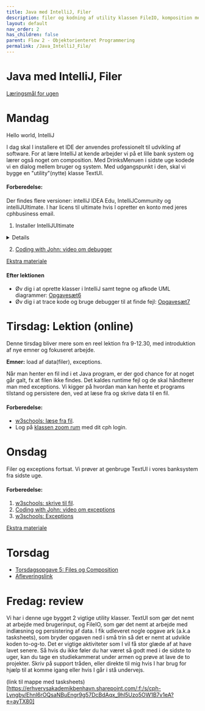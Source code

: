 ```yaml
---
title: Java med IntelliJ, Filer
description: filer og kodning af utility klassen FileIO, komposition med Bank eksempel
layout: default
nav_order: 2
has_children: false
parent: Flow 2 - Objektorienteret Programmering
permalink: /Java_IntelliJ_File/
---
```



# Java med IntelliJ, Filer

[Læringsmål for ugen](./learningobjectives.md)

# Mandag 

Hello world, IntelliJ

I dag skal I installere et IDE der anvendes professionelt til udvikling af software.
For at lære IntelliJ at kende arbejder vi på et lille bank system og lærer også noget om composition.
Med DrinksMenuen i sidste uge kodede vi en dialog mellem bruger og system. Med udgangspunkt i den, skal vi bygge en "utility"(nytte) klasse TextUI.

#### Forberedelse:
 Der findes flere versioner: intelliJ IDEA Edu, IntelliJCommunity og intelliJUltimate. I har licens til ultimate hvis I opretter en konto med jeres cphbusiness email.
1. Installer IntelliJUltimate
<details> 

 - [Anmod om en student licens hos jetBrains](https://www.jetbrains.com/community/education/#students)
Scroll ned og tryk 'Apply Now'. 

   a. Level of Study er Undergraduate. 

   b. Du skal bruge din @cphbusiness.dk email. 

   c. Du skal acceptere Account Agreement, men behøver ikke tilmelde dig nyhedsbrevet


 - Du vil modtage en email med et aktiveringslink 
 [Opret en JetBrains konto](https://account.jetbrains.com/licenses) brug din @cphbusiness.dk mail.
 Download [IntelliJ IDEA Ultimate](https://www.jetbrains.com/idea/download/)
</details> 

2. [Coding with John: video om debugger](https://www.youtube.com/watch?t=1&v=aqcJsKdjjvU)

 [Ekstra materiale](./resources.md)

#### Efter lektionen

- Øv dig i at oprette klasser i IntelliJ samt tegne og afkode UML diagrammer: [Opgavesæt6](https://github.com/Dat1Cphbusiness/Mandagsopgaver/blob/main/6.md)
- Øv dig i at trace kode og bruge debugger til at finde fejl: [Opgavesæt7](https://github.com/Dat1Cphbusiness/Mandagsopgaver/blob/main/7.md)

# Tirsdag: Lektion (online)
Denne tirsdag bliver mere som en reel lektion fra 9-12.30, med introduktion af nye emner og fokuseret arbejde.

**Emner:** load af data(filer), exceptions.

Når man henter en fil ind i et Java program, er der god chance for at noget går galt, fx at filen ikke findes. Det kaldes runtime fejl og de skal håndterer man med exceptions.
Vi kigger på hvordan man kan hente et programs tilstand og persistere den, ved at læse fra og skrive data til en fil.

#### Forberedelse:
- [w3schools: læse fra fil](https://www.w3schools.com/java/java_files_read.asp).
- Log på [klassen zoom rum](https://cphbusiness.zoom.us/j/66755584856?pwd=RDRqZjBqSXBsTlR0QjRsTXh0UEFTUT09)  med dit cph login.

# Onsdag 
Filer og exceptions fortsat.
Vi prøver at genbruge TextUI i vores banksystem fra sidste uge. 

#### Forberedelse:
1. [w3schools: skrive til fil](https://www.w3schools.com/java/java_files_create.asp).
2. [Coding with John: video om exceptions](https://www.youtube.com/watch?t=1&v=1XAfapkBQjk)
3. [w3schools: Exceptions](https://www.w3schools.com/java/java_try_catch.asp)

[Ekstra materiale](./resources.md)


# Torsdag
- [Torsdagsopgave 5: Files og Composition](https://github.com/Dat1Cphbusiness/Torsdagsopgaver-5---Files-and-Composition)
- [Afleveringslink](https://cphbusiness.mrooms.net/mod/assign/view.php?id=765999)

# Fredag: review 

Vi har i denne uge bygget 2 vigtige utility klasser.
TextUI som gør det nemt at arbejde med brugerinput, og FileIO, som gør det nemt at arbejde med indlæsning og persistering af data.
I fik udleveret nogle opgave ark (a.k.a tasksheets), som bryder opgaven ned i små trin så det er nemt at udvikle koden to-og-to. Det er vigtige aktiviteter som I vil få stor glæde af at have lavet senere. Så hvis du ikke føler du har været så godt med i de sidste to uger, kan du tage en studiekammerat under armen og prøve at lave de to projekter.  Skriv på support tråden, eller direkte til mig hvis I har brug for hjælp til at komme igang eller hvis I går i stå undervejs.

(link til mappe med tasksheets)[https://erhvervsakademikbenhavn.sharepoint.com/:f:/s/cph-Lyngby/EhnI6rOQsaNBuEngr9g57DcBdAqx_9hl5Uzo5OW1B7v1eA?e=ayTX80]